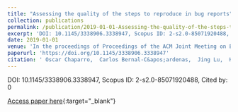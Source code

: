 ```yaml
---
title: "Assessing the quality of the steps to reproduce in bug reports"
collection: publications
permalink: /publication/2019-01-01-Assessing-the-quality-of-the-steps-to-reproduce-in-bug-reports
excerpt: 'DOI: 10.1145/3338906.3338947, Scopus ID: 2-s2.0-85071920488, Cited by: 0'
date: 2019-01-01
venue: 'In the proceedings of Proceedings of the ACM Joint Meeting on European Software Engineering Conference and Symposium on the Foundations of Software Engineering, ESEC/SIGSOFT FSE 2019, Tallinn, Estonia, August 26-30, 2019.'
paperurl: 'https://doi.org/10.1145/3338906.3338947'
citation: ' Oscar Chaparro,  Carlos Bernal-C&apos;ardenas,  Jing Lu,  Kevin Moran,  Andrian Marcus,  Massimiliano Di,  Denys Poshyvanyk,  Vincent Ng, &quot;Assessing the quality of the steps to reproduce in bug reports.&quot; In the proceedings of Proceedings of the ACM Joint Meeting on European Software Engineering Conference and Symposium on the Foundations of Software Engineering, ESEC/SIGSOFT FSE 2019, Tallinn, Estonia, August 26-30, 2019., 2019.'
---
```

DOI: 10.1145/3338906.3338947, Scopus ID: 2-s2.0-85071920488, Cited by: 0

[Access paper here](https://doi.org/10.1145/3338906.3338947){:target="_blank"}
